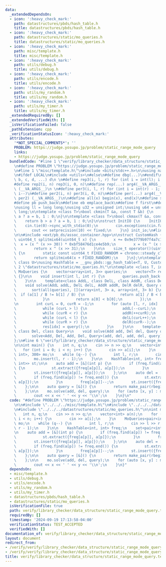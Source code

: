 ```yaml
---
data:
  _extendedDependsOn:
  - icon: ':heavy_check_mark:'
    path: datastructures/pbds/hash_table.h
    title: datastructures/pbds/hash_table.h
  - icon: ':heavy_check_mark:'
    path: datastructures/static/mo_queries.h
    title: datastructures/static/mo_queries.h
  - icon: ':heavy_check_mark:'
    path: misc/template.h
    title: misc/template.h
  - icon: ':heavy_check_mark:'
    path: utils/debug.h
    title: utils/debug.h
  - icon: ':heavy_check_mark:'
    path: utils/encode.h
    title: utils/encode.h
  - icon: ':heavy_check_mark:'
    path: utils/my_random.h
    title: utils/my_random.h
  - icon: ':heavy_check_mark:'
    path: utils/my_timer.h
    title: utils/my_timer.h
  _extendedRequiredBy: []
  _extendedVerifiedWith: []
  _isVerificationFailed: false
  _pathExtension: cpp
  _verificationStatusIcon: ':heavy_check_mark:'
  attributes:
    '*NOT_SPECIAL_COMMENTS*': ''
    PROBLEM: https://judge.yosupo.jp/problem/static_range_mode_query
    links:
    - https://judge.yosupo.jp/problem/static_range_mode_query
  bundledCode: "#line 1 \"verify/library_checker/data_structure/static_range_mode_query.test.cpp\"\
    \n#define PROBLEM \"https://judge.yosupo.jp/problem/static_range_mode_query\"\n\
    \n#line 1 \"misc/template.h\"\n#include <bits/stdc++.h>\n\nusing namespace std;\n\
    \n#ifdef LOCAL\n#include <utils>\n#else\n#define dbg(...)\n#endif\n\n#define arg4(a,\
    \ b, c, d, ...) d\n \n#define rep3(i, l, r) for (int i = int(l); i < int(r); i++)\n\
    #define rep2(i, n) rep3(i, 0, n)\n#define rep(...) arg4(__VA_ARGS__, rep3, rep2)\
    \ (__VA_ARGS__)\n \n#define per3(i, l, r) for (int i = int(r) - 1; i >= int(l);\
    \ i--)\n#define per2(i, n) per3(i, 0, n)\n#define per(...) arg4(__VA_ARGS__, per3,\
    \ per2) (__VA_ARGS__)\n\n#define all(x) begin(x), end(x)\n#define sz(x) int(size(x))\n\
    #define pb push_back\n#define eb emplace_back\n#define f first\n#define s second\n\
    \nusing ll = long long;\nusing u32 = unsigned int;\nusing u64 = unsigned long\
    \ long;\n\ntemplate <class T>\nbool ckmin(T &a, const T &b) {\n    return b <\
    \ a ? a = b, 1 : 0;\n}\n\ntemplate <class T>\nbool ckmax(T &a, const T &b) {\n\
    \    return b > a ? a = b, 1 : 0;\n}\n\nstruct InitIO {\n    InitIO() {\n    \
    \    cin.tie(0)->sync_with_stdio(0);\n        cin.exceptions(cin.failbit);\n \
    \       cout << setprecision(10) << fixed;\n    }\n} init_io;\n#line 2 \"datastructures/pbds/hash_table.h\"\
    \n\n#include <ext/pb_ds/assoc_container.hpp>\n\nstruct CustomHash {\n    static\
    \ uint64_t splitmix64(uint64_t x) {\n        x += 0x9e3779b97f4a7c15;\n      \
    \  x = (x ^ (x >> 30)) * 0xbf58476d1ce4e5b9;\n        x = (x ^ (x >> 27)) * 0x94d049bb133111eb;\n\
    \        return x ^ (x >> 31);\n    }\n\n    size_t operator()(uint64_t x) const\
    \ {\n        static const uint64_t FIXED_RANDOM = chrono::steady_clock::now().time_since_epoch().count();\n\
    \        return splitmix64(x + FIXED_RANDOM);\n    }\n};\n\ntemplate <class T,\
    \ class U>\nusing HashTable = __gnu_pbds::gp_hash_table<T, U, CustomHash>;\n#line\
    \ 2 \"datastructures/static/mo_queries.h\"\n\ntemplate <class T, int B>\nstruct\
    \ MoQueries {\n    vector<array<int, 3>> queries;\n    vector<T> res;\n\n    MoQueries()\
    \ {}\n\n    void insert(int l, int r) {\n        queries.push_back({l, r, sz(queries)});\n\
    \    }\n\n    template<class AddL, class DelL, class AddR, class DelR, class Query>\n\
    \    void solve(AddL addL, DelL delL, AddR addR, DelR delR, Query query) {\n \
    \       sort(all(queries), [](array<int, 3> a, array<int, 3> b) {\n          \
    \  if (a[1] / B != b[1] / B) {\n                return a[1] / B < b[1] / B;\n\
    \            }\n            return a[0] < b[0];\n        });\n        res.resize(sz(queries));\n\
    \n        int curL = 0, curR = -1;\n        for (auto [l, r, idx] : queries) {\n\
    \            while (curL > l) {\n                addL(--curL);\n            }\n\
    \            while (curR < r) {\n                addR(++curR);\n            }\n\
    \            while (curL < l) {\n                delL(curL++);\n            }\n\
    \            while (curR > r) {\n                delR(curR--);\n            }\n\
    \            res[idx] = query();\n        }\n    }\n\n    template<class Add,\
    \ class Del, class Query>\n    void solve(Add add, Del del, Query query) {\n \
    \       solve<Add, Del, Add, Del, Query>(add, del, add, del, query);\n    }\n\
    };\n#line 6 \"verify/library_checker/data_structure/static_range_mode_query.test.cpp\"\
    \n\nint main() {\n    int n, q;\n    cin >> n >> q;\n    vector<int> a(n);\n \
    \   for (int i = 0; i < n; i++) {\n        cin >> a[i];\n    }\n    MoQueries<pair<int,\
    \ int>, 300> mo;\n    while (q--) {\n        int l, r;\n        cin >> l >> r;\n\
    \        mo.insert(l, r - 1);\n    }\n\n    HashTable<int, int> freq;\n    set<pair<int,\
    \ int>> st;\n\n    auto add = [&](int p) {\n        if (freq.find(a[p]) != freq.end())\
    \ {\n            st.extract({freq[a[p]], a[p]});\n        }\n        freq[a[p]]++;\n\
    \        st.insert({freq[a[p]], a[p]});\n    };\n\n    auto del = [&](int p) {\n\
    \        if (freq.find(a[p]) != freq.end()) {\n            st.extract({freq[a[p]],\
    \ a[p]});\n        }\n        freq[a[p]]--;\n        st.insert({freq[a[p]], a[p]});\n\
    \    };\n\n    auto query = [&]() {\n        return make_pair(rbegin(st)->s, rbegin(st)->f);\n\
    \    };\n\n    mo.solve(add, del, query);\n    for (auto [x, y] : mo.res) {\n\
    \        cout << x << ' ' << y << '\\n';\n    }\n}\n"
  code: "#define PROBLEM \"https://judge.yosupo.jp/problem/static_range_mode_query\"\
    \n\n#include \"../../../misc/template.h\"\n#include \"../../../datastructures/pbds/hash_table.h\"\
    \n#include \"../../../datastructures/static/mo_queries.h\"\n\nint main() {\n \
    \   int n, q;\n    cin >> n >> q;\n    vector<int> a(n);\n    for (int i = 0;\
    \ i < n; i++) {\n        cin >> a[i];\n    }\n    MoQueries<pair<int, int>, 300>\
    \ mo;\n    while (q--) {\n        int l, r;\n        cin >> l >> r;\n        mo.insert(l,\
    \ r - 1);\n    }\n\n    HashTable<int, int> freq;\n    set<pair<int, int>> st;\n\
    \n    auto add = [&](int p) {\n        if (freq.find(a[p]) != freq.end()) {\n\
    \            st.extract({freq[a[p]], a[p]});\n        }\n        freq[a[p]]++;\n\
    \        st.insert({freq[a[p]], a[p]});\n    };\n\n    auto del = [&](int p) {\n\
    \        if (freq.find(a[p]) != freq.end()) {\n            st.extract({freq[a[p]],\
    \ a[p]});\n        }\n        freq[a[p]]--;\n        st.insert({freq[a[p]], a[p]});\n\
    \    };\n\n    auto query = [&]() {\n        return make_pair(rbegin(st)->s, rbegin(st)->f);\n\
    \    };\n\n    mo.solve(add, del, query);\n    for (auto [x, y] : mo.res) {\n\
    \        cout << x << ' ' << y << '\\n';\n    }\n}"
  dependsOn:
  - misc/template.h
  - utils/debug.h
  - utils/encode.h
  - utils/my_random.h
  - utils/my_timer.h
  - datastructures/pbds/hash_table.h
  - datastructures/static/mo_queries.h
  isVerificationFile: true
  path: verify/library_checker/data_structure/static_range_mode_query.test.cpp
  requiredBy: []
  timestamp: '2024-09-19 17:13:58-04:00'
  verificationStatus: TEST_ACCEPTED
  verifiedWith: []
documentation_of: verify/library_checker/data_structure/static_range_mode_query.test.cpp
layout: document
redirect_from:
- /verify/verify/library_checker/data_structure/static_range_mode_query.test.cpp
- /verify/verify/library_checker/data_structure/static_range_mode_query.test.cpp.html
title: verify/library_checker/data_structure/static_range_mode_query.test.cpp
---
```

